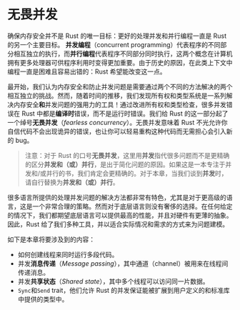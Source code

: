 # 无畏并发

确保内存安全并不是 Rust 的唯一目标：更好的处理并发和并行编程一直是 Rust 的另一个主要目标。
**并发编程**（concurrent programming）代表程序的不同部分相互独立的执行，而**并行编程**代表程序不同部分同时执行，这两个概念在计算机拥有更多处理器可供程序利用时变得更加重要。由于历史的原因，在此类上下文中编程一直是困难且容易出错的：Rust 希望能改变这一点。

最开始，我们认为内存安全和防止并发问题是需要通过两个不同的方法解决的两个相互独立的挑战。然而，随着时间的推移，我们发现所有权和类型系统是一系列解决内存安全**和**并发问题的强用力的工具！通过改进所有权和类型检查，很多并发错误在 Rust 中都是**编译时**错误，而不是运行时错误。我们给 Rust 的这一部分起了一个绰号**无畏并发**（*fearless concurrency*）。无畏并发意味着 Rust 不光允许你自信代码不会出现诡异的错误，也让你可以轻易重构这种代码而无需担心会引入新的 bug。

> 注意：对于 Rust 的口号**无畏并发**，这里用**并发**指代很多问题而不是更精确的区分**并发和（或）并行**，是出于简化问题的原因。如果这是一本专注于并发和/或并行的书，我们肯定会更精确的。对于本章，当我们谈到**并发**时，请自行替换为**并发和（或）并行**。

很多语言所提供的处理并发问题的解决方法都非常有特色，尤其是对于更高级的语言，这是一个非常合理的策略。然而对于底层语言则没有奢侈的选择。在任何给定的情况下，我们都期望底层语言可以提供最高的性能，并且对硬件有更薄的抽象。因此，Rust 给了我们多种工具，并以适合实际情况和需求的方式来为问题建模。

如下是本章将要涉及到的内容：

* 如何创建线程来同时运行多段代码。
* 并发**消息传递**（*Message passing*），其中通道（channel）被用来在线程间传递消息。
* 并发**共享状态**（*Shared state*），其中多个线程可以访问同一片数据。
* `Sync`和`Send` trait，他们允许 Rust 的并发保证能被扩展到用户定义的和标准库中提供的类型中。